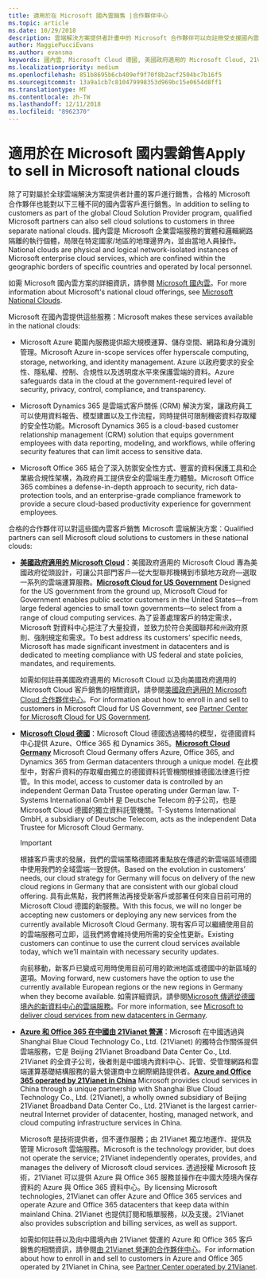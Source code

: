 ```yaml
---
title: 適用於在 Microsoft 國內雲銷售 |合作夥伴中心
ms.topic: article
ms.date: 10/29/2018
description: 雲端解決方案提供者計畫中的 Microsoft 合作夥伴可以向註冊受支援國內雲的客戶進行銷售。
author: MaggiePucciEvans
ms.author: evansma
keywords: 國內雲, Microsoft Cloud 德國, 美國政府適用的 Microsoft Cloud, 21Vianet, Microsoft Cloud 中國
ms.localizationpriority: medium
ms.openlocfilehash: 851b8695b6cb409ef9f70f8b2acf2504bc7b16f5
ms.sourcegitcommit: 13a9a1cb7c810479998353d969bc15e0654d8ff1
ms.translationtype: MT
ms.contentlocale: zh-TW
ms.lasthandoff: 12/11/2018
ms.locfileid: "8962370"
---
```

# <a name="apply-to-sell-in-microsoft-national-clouds"></a><span data-ttu-id="a5ef9-104">適用於在 Microsoft 國内雲銷售</span><span class="sxs-lookup"><span data-stu-id="a5ef9-104">Apply to sell in Microsoft national clouds</span></span>

<span data-ttu-id="a5ef9-105">除了可對屬於全球雲端解決方案提供者計畫的客戶進行銷售，合格的 Microsoft 合作夥伴也能對以下三種不同的國內雲客戶進行銷售。</span><span class="sxs-lookup"><span data-stu-id="a5ef9-105">In addition to selling to customers as part of the global Cloud Solution Provider program, qualified Microsoft partners can also sell cloud solutions to customers in three separate national clouds.</span></span> <span data-ttu-id="a5ef9-106">國內雲是 Microsoft 企業雲端服務的實體和邏輯網路隔離的執行個體，局限在特定國家/地區的地理邊界內，並由當地人員操作。</span><span class="sxs-lookup"><span data-stu-id="a5ef9-106">National clouds are physical and logical network-isolated instances of Microsoft enterprise cloud services, which are confined within the geographic borders of specific countries and operated by local personnel.</span></span> 

<span data-ttu-id="a5ef9-107">如需 Microsoft 國內雲方案的詳細資訊，請參閱 [Microsoft 國內雲](https://www.microsoft.com/trustcenter/cloudservices/nationalcloud)。</span><span class="sxs-lookup"><span data-stu-id="a5ef9-107">For more information about Microsoft's national cloud offerings, see [Microsoft National Clouds](https://www.microsoft.com/trustcenter/cloudservices/nationalcloud).</span></span>

<span data-ttu-id="a5ef9-108">Microsoft 在國內雲提供這些服務：</span><span class="sxs-lookup"><span data-stu-id="a5ef9-108">Microsoft makes these services available in the national clouds:</span></span>

-   <span data-ttu-id="a5ef9-109">Microsoft Azure 範圍內服務提供超大規模運算、儲存空間、網路和身分識別管理。</span><span class="sxs-lookup"><span data-stu-id="a5ef9-109">Microsoft Azure in-scope services offer hyperscale computing, storage, networking, and identity management.</span></span> <span data-ttu-id="a5ef9-110">Azure 以政府要求的安全性、隱私權、控制、合規性以及透明度水平來保護雲端的資料。</span><span class="sxs-lookup"><span data-stu-id="a5ef9-110">Azure safeguards data in the cloud at the government-required level of security, privacy, control, compliance, and transparency.</span></span>

-   <span data-ttu-id="a5ef9-111">Microsoft Dynamics 365 是雲端式客戶關係 (CRM) 解決方案，讓政府員工可以使用資料報告、模型建置以及工作流程，同時提供可限制機密資料存取權的安全性功能。</span><span class="sxs-lookup"><span data-stu-id="a5ef9-111">Microsoft Dynamics 365 is a cloud-based customer relationship management (CRM) solution that equips government employees with data reporting, modeling, and workflows, while offering security features that can limit access to sensitive data.</span></span>

-   <span data-ttu-id="a5ef9-112">Microsoft Office 365 結合了深入防禦安全性方式、豐富的資料保護工具和企業級合規性架構，為政府員工提供安全的雲端生產力體驗。</span><span class="sxs-lookup"><span data-stu-id="a5ef9-112">Microsoft Office 365 combines a defense-in-depth approach to security, rich data-protection tools, and an enterprise-grade compliance framework to provide a secure cloud-based productivity experience for government employees.</span></span>

<span data-ttu-id="a5ef9-113">合格的合作夥伴可以對這些國內雲客戶銷售 Microsoft 雲端解決方案：</span><span class="sxs-lookup"><span data-stu-id="a5ef9-113">Qualified partners can sell Microsoft cloud solutions to customers in these national clouds:</span></span>

-   <span data-ttu-id="a5ef9-114">[**美國政府適用的 Microsoft Cloud**](https://www.microsoft.com/trustcenter/cloudservices/nationalcloud#Microsoft_Cloud_for_US)：美國政府適用的 Microsoft Cloud 專為美國政府從頭設計，可讓公共部門客戶—從大型聯邦機構到市鎮地方政府—選取一系列的雲端運算服務。</span><span class="sxs-lookup"><span data-stu-id="a5ef9-114">[**Microsoft Cloud for US Government**](https://www.microsoft.com/trustcenter/cloudservices/nationalcloud#Microsoft_Cloud_for_US) Designed for the US government from the ground up, Microsoft Cloud for Government enables public sector customers in the United States—from large federal agencies to small town governments—to select from a range of cloud computing services.</span></span> <span data-ttu-id="a5ef9-115">為了妥善處理客戶的特定需求，Microsoft 對資料中心挹注了大量投資，並致力於符合美國聯邦和州政府原則、強制規定和需求。</span><span class="sxs-lookup"><span data-stu-id="a5ef9-115">To best address its customers’ specific needs, Microsoft has made significant investment in datacenters and is dedicated to meeting compliance with US federal and state policies, mandates, and requirements.</span></span> 

    <span data-ttu-id="a5ef9-116">如需如何註冊美國政府適用的 Microsoft Cloud 以及向美國政府適用的 Microsoft Cloud 客戶銷售的相關資訊，請參閱[美國政府適用的 Microsoft Cloud 合作夥伴中心](partner-center-for-microsoft-us-govt-cloud.md)。</span><span class="sxs-lookup"><span data-stu-id="a5ef9-116">For information about how to enroll in and sell to customers in Microsoft Cloud for US Government, see [Partner Center for Microsoft Cloud for US Government](partner-center-for-microsoft-us-govt-cloud.md).</span></span>

-   <span data-ttu-id="a5ef9-117">[**Microsoft Cloud 德國**](https://www.microsoft.com/trustcenter/cloudservices/nationalcloud#Microsoft_Cloud_Germany)：Microsoft Cloud 德國透過獨特的模型，從德國資料中心提供 Azure、Office 365 和 Dynamics 365。</span><span class="sxs-lookup"><span data-stu-id="a5ef9-117">[**Microsoft Cloud Germany**](https://www.microsoft.com/trustcenter/cloudservices/nationalcloud#Microsoft_Cloud_Germany) Microsoft Cloud Germany offers Azure, Office 365, and Dynamics 365 from German datacenters through a unique model.</span></span> <span data-ttu-id="a5ef9-118">在此模型中，對客戶資料的存取權由獨立的德國資料託管機關根據德國法律進行控管。</span><span class="sxs-lookup"><span data-stu-id="a5ef9-118">In this model, access to customer data is controlled by an independent German Data Trustee operating under German law.</span></span> <span data-ttu-id="a5ef9-119">T-Systems International GmbH 是 Deutsche Telecom 的子公司，也是 Microsoft Cloud 德國的獨立資料託管機關。</span><span class="sxs-lookup"><span data-stu-id="a5ef9-119">T-Systems International GmbH, a subsidiary of Deutsche Telecom, acts as the independent Data Trustee for Microsoft Cloud Germany.</span></span> 

    > [!IMPORTANT]  
    > <span data-ttu-id="a5ef9-120">根據客戶需求的發展，我們的雲端策略德國將重點放在傳遞的新雲端區域德國中使用我們的全域雲端一致提供。</span><span class="sxs-lookup"><span data-stu-id="a5ef9-120">Based on the evolution in customers’ needs, our cloud strategy for Germany will focus on delivery of the new cloud regions in Germany that are consistent with our global cloud offering.</span></span> <span data-ttu-id="a5ef9-121">具有此焦點，我們將無法再接受新客戶或部署任何來自目前可用的 Microsoft Cloud 德國的新服務。</span><span class="sxs-lookup"><span data-stu-id="a5ef9-121">With this focus, we will no longer be accepting new customers or deploying any new services from the currently available Microsoft Cloud Germany.</span></span> <span data-ttu-id="a5ef9-122">現有客戶可以繼續使用目前的雲端服務可立即，這我們將會維持使用所需的安全性更新。</span><span class="sxs-lookup"><span data-stu-id="a5ef9-122">Existing customers can continue to use the current cloud services available today, which we’ll maintain with necessary security updates.</span></span>
    >  
    > <span data-ttu-id="a5ef9-123">向前移動，新客戶已變成可用時使用目前可用的歐洲地區或德國中的新區域的選項。</span><span class="sxs-lookup"><span data-stu-id="a5ef9-123">Moving forward, new customers have the option to use the currently available European regions or the new regions in Germany when they become available.</span></span> <span data-ttu-id="a5ef9-124">如需詳細資訊，請參閱[Microsoft 傳遞從德國境內的新資料中心的雲端服務](https://news.microsoft.com/europe/2018/08/31/microsoft-to-deliver-cloud-services-from-new-datacentres-in-germany-in-2019-to-meet-evolving-customer-needs/)。</span><span class="sxs-lookup"><span data-stu-id="a5ef9-124">For more information, see [Microsoft to deliver cloud services from new datacenters in Germany](https://news.microsoft.com/europe/2018/08/31/microsoft-to-deliver-cloud-services-from-new-datacentres-in-germany-in-2019-to-meet-evolving-customer-needs/).</span></span>

    
-   <span data-ttu-id="a5ef9-125">[**Azure 和 Office 365 在中國由 21Vianet 營運**](https://www.microsoft.com/trustcenter/cloudservices/nationalcloud#Microsoft_Cloud_for_China)：Microsoft 在中國透過與 Shanghai Blue Cloud Technology Co., Ltd. (21Vianet) 的獨特合作關係提供雲端服務，它是 Beijing 21Vianet Broadband Data Center Co., Ltd. 21Vianet 的全資子公司，後者則是中國境內資料中心、託管、受管理網路和雲端運算基礎結構服務的最大營運商中立網際網路提供者。</span><span class="sxs-lookup"><span data-stu-id="a5ef9-125">[**Azure and Office 365 operated by 21Vianet in China**](https://www.microsoft.com/trustcenter/cloudservices/nationalcloud#Microsoft_Cloud_for_China) Microsoft provides cloud services in China through a unique partnership with Shanghai Blue Cloud Technology Co., Ltd. (21Vianet), a wholly owned subsidiary of Beijing 21Vianet Broadband Data Center Co., Ltd. 21Vianet is the largest carrier-neutral Internet provider of datacenter, hosting, managed network, and cloud computing infrastructure services in China.</span></span> 

    <span data-ttu-id="a5ef9-126">Microsoft 是技術提供者，但不運作服務；由 21Vianet 獨立地運作、提供及管理 Microsoft 雲端服務。</span><span class="sxs-lookup"><span data-stu-id="a5ef9-126">Microsoft is the technology provider, but does not operate the service; 21Vianet independently operates, provides, and manages the delivery of Microsoft cloud services.</span></span> <span data-ttu-id="a5ef9-127">透過授權 Microsoft 技術，21Vianet 可以提供 Azure 與 Office 365 服務並操作在中國大陸境內保存資料的 Azure 與 Office 365 資料中心。</span><span class="sxs-lookup"><span data-stu-id="a5ef9-127">By licensing Microsoft technologies, 21Vianet can offer Azure and Office 365 services and operate Azure and Office 365 datacenters that keep data within mainland China.</span></span> <span data-ttu-id="a5ef9-128">21Vianet 也提供訂閱和帳單服務，以及支援。</span><span class="sxs-lookup"><span data-stu-id="a5ef9-128">21Vianet also provides subscription and billing services, as well as support.</span></span>

    <span data-ttu-id="a5ef9-129">如需如何註冊以及向中國境內由 21Vianet 營運的 Azure 和 Office 365 客戶銷售的相關資訊，請參閱[由 21Vianet 營運的合作夥伴中心](https://msdn.microsoft.com/partner-china/index)。</span><span class="sxs-lookup"><span data-stu-id="a5ef9-129">For information about how to enroll in and sell to customers in Azure and Office 365 operated by 21Vianet in China, see [Partner Center operated by 21Vianet](https://msdn.microsoft.com/partner-china/index).</span></span> 